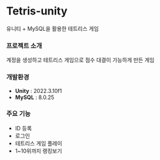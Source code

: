 # Tetris-unity

유니티 + MySQL을 활용한 테트리스 게임

### 프로젝트 소개

계정을 생성하고 테트리스 게임으로 점수 대결이 가능하게 만든 게임

### 개발환경

- **Unity** : 2022.3.10f1
- **MySQL** : 8.0.25

### 주요 기능
- ID 등록
- 로그인
- 테트리스 게임 플레이
- 1~10위까지 랭킹보기
